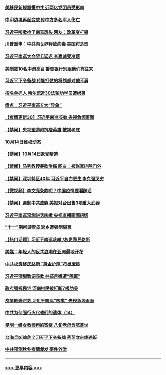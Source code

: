 #### [美移民新规震慑中共 近两亿党团员受影响](../pages/prog204/a102963683.md?t=10151602) 
#### [中印边境再起变故 传中方多名军人伤亡](../pages/prog204/a102963657.md?t=10151602) 
#### [习近平咳嗽抢了南巡风头 网友：改革变打嗝](../pages/prog204/a102963531.md?t=10151602) 
#### [川普重申：中共向世界释放病毒 美国将追责](../pages/prog204/a102963613.md?t=10151602) 
#### [习近平南巡大会罕见延迟 李嘉诚受冷落](../pages/prog204/a102963530.md?t=10151602) 
#### [美制裁10名中港高官 警告银行别跟他们有往来](../pages/prog204/a102963501.md?t=10151602) 
#### [习近平下令备战 传能打仗的将领都对他不满](../pages/prog204/a102963466.md?t=10151602) 
#### [按名单抓人 哈尔滨近30法轮功学员遭绑架](../pages/prog204/a102963477.md?t=10151602) 
#### [盘点：习近平南巡五大“异象”](../pages/prog204/a102963430.md?t=10151602) 
#### [【疫情更新30】习近平南巡咳嗽 央视急切画面](../pages/prog204/a102956083.md?t=10151602) 
#### [【禁闻】央视塑造的抗疫英雄 被揭老底](../pages/prog204/a102963309.md?t=10151602) 
#### [10月14日维权动态](../pages/prog204/a102963334.md?t=10151602) 
#### [【禁闻】10月14日退党精选](../pages/prog204/a102963338.md?t=10151602) 
#### [【禁闻】马列教授筹款治癌 网友：被赵家排除门外](../pages/prog204/a102963307.md?t=10151602) 
#### [【禁闻】深圳特区40年 习近平自力更生 李克强哭穷](../pages/prog204/a102963297.md?t=10151602) 
#### [【微视频】李文亮条款呢？中国疫情要看辟谣](../pages/prog204/a102963282.md?t=10151602) 
#### [【禁闻】遏制中共威胁 美拟对台出售3项重大武器](../pages/prog204/a102963272.md?t=10151602) 
#### [习近平南巡深圳讲话咳嗽 央视直播画面闪切](../pages/prog204/a102963182.md?t=10151602) 
#### [“十一”期间游青岛 返乡遭强制隔离](../pages/prog204/a102963009.md?t=10151602) 
#### [【热门话题】习近平南巡咳嗽 /权贵移民路断](../pages/prog204/a102962966.md?t=10151602) 
#### [美媒：年轻人的反共浪潮在亚洲遍地开花](../pages/prog204/a102962992.md?t=10151602) 
#### [中共权贵移民路断 “黄金护照”将被废除](../pages/prog204/a102962978.md?t=10151602) 
#### [习近平深圳致词咳嗽 林郑月娥遭“隔离”](../pages/prog204/a102962962.md?t=10151602) 
#### [政府强拆民宅 河南村民被打断7根肋骨](../pages/prog204/a102962984.md?t=10151602) 
#### [疫情敏感时刻 习近平南巡“咳嗽” 央视急切画面](../pages/prog204/a102962894.md?t=10151602) 
#### [中共为何强行火化他们的遗体（14）](../pages/prog204/a102962893.md?t=10151602) 
#### [昆明一级女教师再陷冤狱 八旬老母含冤离世](../pages/prog204/a102962888.md?t=10151602) 
#### [台海兵凶战危？习近平下令备战 蔡英文前线送饭](../pages/prog204/a102962867.md?t=10151602) 
#### [中共预测秋冬疫情爆发 密件外泄](../pages/prog204/a102962854.md?t=10151602) 

----
#### [ >>> 更早内容 <<< ](../indexes/prog204-earlier.md)
